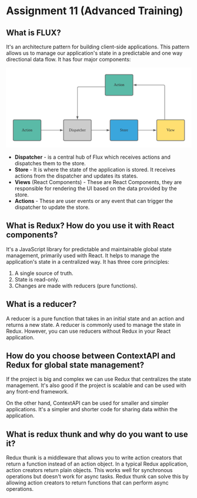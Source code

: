 # Assignment 11 (Advanced Training)

## What is FLUX?

It's an architecture pattern for building client-side applications. This pattern allows us to manage our application's state in a predictable and one way directional data flow. It has four major components:

![alt text](image-1.png)

- **Dispatcher** - is a central hub of Flux which receives actions and dispatches them to the store.
- **Store** - It is where the state of the application is stored. It receives actions from the dispatcher and updates its states.
- **Views** (React Components) - These are React Components, they are responsible for rendering the UI based on the data provided by the store.
- **Actions** - These are user events or any event that can trigger the dispatcher to update the store.

## What is Redux? How do you use it with React components?

It's a JavaScript library for predictable and maintainable global state management, primarily used with React. It helps to manage the application's state in a centralized way. It has three core principles:

1. A single source of truth.
2. State is read-only.
3. Changes are made with reducers (pure functions).

## What is a reducer?

A reducer is a pure function that takes in an initial state and an action and returns a new state. A reducer is commonly used to manage the state in Redux. However, you can use reducers without Redux in your React application.

## How do you choose between ContextAPI and Redux for global state management?

If the project is big and complex we can use Redux that centralizes the state management. It's also good if the project is scalable and can be used with any front-end framework.

On the other hand, ContextAPI can be used for smaller and simpler applications. It's a simpler and shorter code for sharing data within the application.

## What is redux thunk and why do you want to use it?

Redux thunk is a middleware that allows you to write action creators that return a function instead of an action object. In a typical Redux application, action creators return plain objects. This works well for synchronous operations but doesn't work for async tasks. Redux thunk can solve this by allowing action creators to return functions that can perform async operations.
